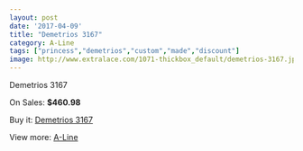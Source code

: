 ```yaml
---
layout: post
date: '2017-04-09'
title: "Demetrios 3167"
category: A-Line
tags: ["princess","demetrios","custom","made","discount"]
image: http://www.extralace.com/1071-thickbox_default/demetrios-3167.jpg
---
```

Demetrios 3167

On Sales: **$460.98**
<a href="https://www.extralace.com/a-line/516-demetrios-3167.html"><amp-img layout="responsive" width="600" height="600" src="//www.extralace.com/1071-thickbox_default/demetrios-3167.jpg" alt="Demetrios 3167 0" /></a>
<a href="https://www.extralace.com/a-line/516-demetrios-3167.html"><amp-img layout="responsive" width="600" height="600" src="//www.extralace.com/1072-thickbox_default/demetrios-3167.jpg" alt="Demetrios 3167 1" /></a>

Buy it: [Demetrios 3167](https://www.extralace.com/a-line/516-demetrios-3167.html "Demetrios 3167")

View more: [A-Line](https://www.extralace.com/2-a-line "A-Line")